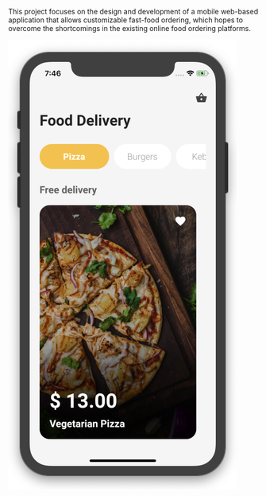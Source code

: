 This project focuses on the design and development of a mobile web-based application that allows customizable fast-food ordering, which hopes to overcome the shortcomings in the existing online food ordering platforms. 

![image alt](https://github.com/goud670/fast-food-APP/blob/23e76ee562f34de49cd7dbf1cb91b44c5ac82b14/FAST-FOOD%20APP.png)
